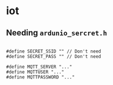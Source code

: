 # iot

## Needing `ardunio_sercret.h`

```

#define SECRET_SSID "" // Don't need
#define SECRET_PASS "" // Don't need

#define MQTT_SERVER "..."
#define MQTTUSER "..."
#define MQTTPASSWORD "..."

```

